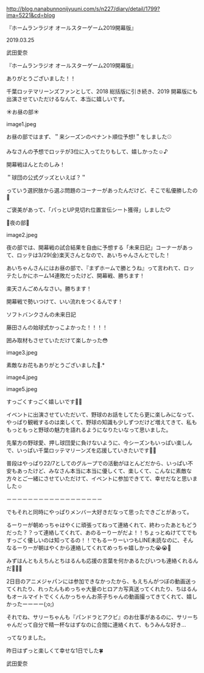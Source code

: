 http://blog.nanabunnonijyuuni.com/s/n227/diary/detail/1799?ima=5221&cd=blog





『ホームランラジオ オールスターゲーム2019開幕版』

2019.03.25

武田愛奈



『ホームランラジオ オールスターゲーム2019開幕版』

ありがとうございました！！





千葉ロッテマリーンズファンとして、2018 総括版に引き続き、2019 開幕版にも出演させていただけるなんて、本当に嬉しいです。






☀️お昼の部☀️


image1.jpeg



お昼の部ではまず、＂来シーズンのペナント順位予想!＂をしました⚾️


みなさんの予想でロッテが3位に入ってたりもして、嬉しかった☺️♪


開幕戦ほんとたのしみ！





＂球団の公式グッズといえば？＂


っていう選択肢から選ぶ問題のコーナーがあったんだけど、そこで私優勝したの🏅


ご褒美があって、「パっとUP見切れ位置宣伝シート獲得」しました♡









🌙夜の部🌙


image2.jpeg


夜の部では、開幕戦の試合結果を自由に予想する「未来日記」コーナーがあって、ロッテは3/29(金)楽天さんとなので、あいちゃんさんとでした！


あいちゃんさんにはお昼の部で、『まずホームで勝とうね』って言われて、ロッテたしかにホーム14連敗だったけど、開幕戦、勝ちます！


楽天さんごめんなさい。勝ちます！

開幕戦で勢いつけて、いい流れをつくるんです！





ソフトバンクさんの未来日記


藤田さんの始球式かっこよかった！！！！

囲み取材もさせていただけて楽しかった😳


image3.jpeg









素敵なお花もありがとうございました💐.*



image4.jpeg


image5.jpeg


すっごくすっごく嬉しいです🌈💕






イベントに出演させていただいて、野球のお話をしてたら更に楽しみになって、やっぱり観戦するのは楽しくて、野球の知識も少しずつだけど増えてきて、私ももっともっと野球の魅力を語れるようになりたいなって思いました。





先輩方の野球愛、押し球団愛に負けないように、今シーズンもいっぱい楽しんで、いっぱい千葉ロッテマリーンズを応援していきたいです📣📣









普段はやっぱり22/7としてのグループでの活動がほとんどだから、いっぱい不安もあったけど、みなさん本当に本当に優しくて、楽しくて、こんなに素敵な方々とご一緒にさせていただけて、イベントに参加できてて、幸せだなと思いました☺️









－－－－－－－－－－－－－－－－－－









でもそれと同時にやっぱりメンバー大好きだなって思ったできごとがあって。



るーりーが朝めっちゃはやくに頑張ってねって連絡くれて、終わったあともどうだった？？って連絡してくれて、あのるーりーがだよ！！ちょっとぬけててでもすっごく優しいのは知ってるの！！でもるーりーいつもLINE未読なのに、そんなるーりーが朝はやくから連絡してくれてめっちゃ嬉しかった😭😭💓



みずはんともえちんとちはるんも応援の言葉を何かあるたびいつも連絡くれるんだ🥺🥺💓



2日目のアニメジャパンには参加できなかったから、もえちんがつぼの動画送ってくれたり、れったんもめっちゃ大量のヒロアカ写真送ってくれたり、ちはるんもオールマイトでくくんかっちゃんお茶子ちゃんの動画撮ってきてくれて、嬉しかったーーーー(;o;)





それでね、サリーちゃんも『パンドラとアクビ』のお仕事があるのに、サリーちゃんだって自分で精一杯なはずなのに合間に連絡くれて、もうみんな好き…



ってなりました。







昨日はずっと楽しくて幸せな1日でした🍀








武田愛奈